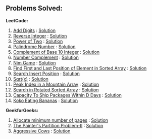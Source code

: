 ## Problems Solved:

**LeetCode:**

1. [Add Digits](https://leetcode.com/problems/add-digits/description/]) : [Solution](https://github.com/sawankumar/100_Days_of_CPP/blob/main/Day%2009/Solution01.cpp)
2. [Reverse Integer](https://leetcode.com/problems/reverse-integer/description/) : [Solution](https://github.com/sawankumar/100_Days_of_CPP/blob/main/Day%2009/Solution02.cpp)
3. [Power of Two](https://leetcode.com/problems/power-of-two/description/) : [Solution](https://github.com/sawankumar/100_Days_of_CPP/blob/main/Day%2009/Solution03.cpp)
4. [Palindrome Number](https://leetcode.com/problems/palindrome-number/description/) : [Solution](https://github.com/sawankumar/100_Days_of_CPP/blob/main/Day%2009/Solution04.cpp)
5. [Complement of Base 10 Integer](https://leetcode.com/problems/complement-of-base-10-integer/description/) : [Solution](https://github.com/sawankumar/100_Days_of_CPP/blob/main/Day%2009/Solution05.cpp)
6. [Number Complement](https://leetcode.com/problems/number-complement/description/) : [Solution](https://github.com/sawankumar/100_Days_of_CPP/blob/main/Day%2009/Solution06.cpp)
7. [Nim Game](https://leetcode.com/problems/nim-game/description/) : [Solution]()
9. [Find First and Last Position of Element in Sorted Array](https://leetcode.com/problems/find-first-and-last-position-of-element-in-sorted-array/description/) : [Solution](https://github.com/sawankumar/100_Days_of_CPP/blob/main/Day%2018/Solution01.cpp)
10. [Search Insert Position](https://leetcode.com/problems/search-insert-position/) : [Solution](https://github.com/sawankumar/100_Days_of_CPP/blob/main/Day%2018/Solution02.cpp)
11. [Sqrt(x)](https://leetcode.com/problems/sqrtx/) : [Solution](https://github.com/sawankumar/100_Days_of_CPP/blob/main/Day%2018/Solution03.cpp)
12. [Peak Index in a Mountain Array](https://leetcode.com/problems/peak-index-in-a-mountain-array/) : [Solution](https://github.com/sawankumar/100_Days_of_CPP/blob/main/Day%2019/Solution01.cpp)
13. [Search in Rotated Sorted Array](https://leetcode.com/problems/search-in-rotated-sorted-array/) : [Solution](https://github.com/sawankumar/100_Days_of_CPP/blob/main/Day%2019/Solution02.cpp)
14. [Capacity To Ship Packages Within D Days](https://leetcode.com/problems/capacity-to-ship-packages-within-d-days/) : [Solution](https://github.com/sawankumar/100_Days_of_CPP/blob/main/Day%2020/Solution03.cpp)
15. [Koko Eating Bananas](https://leetcode.com/problems/koko-eating-bananas/description/) : [Solution](https://github.com/sawankumar/100_Days_of_CPP/blob/main/Day%2021/Solution02.cpp)



**GeekforGeeks:**

1. [Allocate minimum number of pages](https://www.geeksforgeeks.org/problems/allocate-minimum-number-of-pages0937/1) : [Solution](https://github.com/sawankumar/100_Days_of_CPP/blob/main/Day%2020/Solution01.cpp)
2. [The Painter's Partition Problem-II](https://www.geeksforgeeks.org/problems/the-painters-partition-problem1535/1) : [Solution](https://github.com/sawankumar/100_Days_of_CPP/blob/main/Day%2020/Solution02.cpp)
3. [Aggressive Cows](https://www.geeksforgeeks.org/problems/aggressive-cows/0) : [Solution](https://github.com/sawankumar/100_Days_of_CPP/blob/main/Day%2021/Solution01.cpp)


